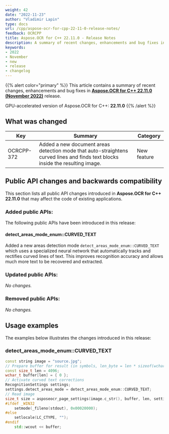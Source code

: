 ```yaml
---
weight: 42
date: "2022-11-23"
author: "Vladimir Lapin"
type: docs
url: /cpp/aspose-ocr-for-cpp-22-11-0-release-notes/
feedback: OCRCPP
title: Aspose.OCR for C++ 22.11.0 - Release Notes
description: A summary of recent changes, enhancements and bug fixes in the latest release of Aspose.OCR for C++.
keywords:
- 2022
- November
- new
- release
- changelog
---
```


{{% alert color="primary" %}}
This article contains a summary of recent changes, enhancements and bug fixes in [**Aspose.OCR for C++ 22.11.0 (November 2022)**](https://www.nuget.org/packages/Aspose.OCR.Cpp/22.11.0) release.

GPU-accelerated version of Aspose.OCR for C++: **22.11.0**
{{% /alert %}}

## What was changed

Key | Summary | Category
--- | ------- | --------
OCRCPP-372 | Added a new document areas detection mode that auto-straightens curved lines and finds text blocks inside the resulting image. | New feature

## Public API changes and backwards compatibility

This section lists all public API changes introduced in **Aspose.OCR for C++ 22.11.0** that may affect the code of existing applications.

### Added public APIs:

The following public APIs have been introduced in this release:

#### detect_areas_mode_enum::CURVED_TEXT

Added a new areas detection mode `detect_areas_mode_enum::CURVED_TEXT` which uses a specialized neural network that automatically tracks and rectifies curved lines of text. This improves recognition accuracy and allows much more text to be recovered and extracted.

### Updated public APIs:

_No changes._

### Removed public APIs:

_No changes._

## Usage examples

The examples below illustrates the changes introduced in this release:

### detect_areas_mode_enum::CURVED_TEXT

```cpp
const string image = "source.jpg";
// Prepare buffer for result (in symbols, len_byte = len * sizeof(wchar_t))
const size_t len = 4096; 
wchar_t buffer[len] = { 0 };
// Activate curved text corrections
RecognitionSettings settings;
settings.detect_areas_mode = detect_areas_mode_enum::CURVED_TEXT;
// Read image
size_t size = asposeocr_page_settings(image.c_str(), buffer, len, settings);
#ifdef _WIN32
	setmode(_fileno(stdout), 0x00020000);
#else
	setlocale(LC_CTYPE, "");
#endif
	std::wcout << buffer;
```
